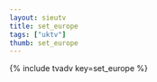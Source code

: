 ```yaml
--- 
layout: sieutv
title: set_europe
tags: ["uktv"]
thumb: set_europe
---
```

{% include tvadv key=set_europe %}
